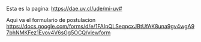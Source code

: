 Esta es la pagina:
https://dae.uv.cl/ude/mi-uv#

Aqui va el formulario de postulacion
https://docs.google.com/forms/d/e/1FAIpQLSeqpcxJBtUfAK8una9gv4wgA97bhNMKFez1Evov4V6sGg5OCQ/viewform